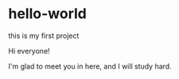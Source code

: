 hello-world
===========

this is my first project

Hi everyone!

I'm glad to meet you in here, and I will study hard.


